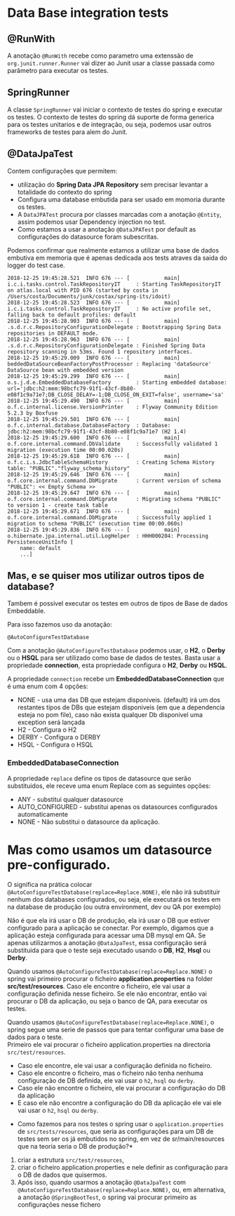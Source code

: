 # Data Base integration tests



## @RunWith

A anotação `@RunWith` recebe como parametro uma extenssão de `org.junit.runner.Runner` vai dizer ao Junit usar a classe passada como parâmetro para executar os testes.

## SpringRunner

 A classe `SpringRunner` vai iniciar o contexto de testes do spring e executar os testes.
 O contexto de testes do spring dá suporte de forma generica para os testes unitarios e de integração, ou seja, podemos usar outros frameworks de testes para alem do Junit.
  
## @DataJpaTest
 
Contem configurações que permitem:
 
* utilização do <b>Spring Data JPA Repository</b> sem precisar levantar a totalidade do contexto do spring
* Configura uma database embutida para ser usado em momoria durante os testes.
* A `DataJPATest` procura por classes marcadas com a anotação `@Entity`, assim podemos usar Dependency injection no test.
* Como estamos a usar a anotação `@DataJPATest` por default as configurações do datasource foram subescritas.




Podemos confirmar que realmente estamos a utilizar uma base de dados embutiva em memoria que é apenas dedicada aos tests atraves da saida do logger do test case. 

```log
2018-12-25 19:45:28.521  INFO 676 --- [           main] i.c.i.tasks.control.TaskRepositoryIT     : Starting TaskRepositoryIT on atlas.local with PID 676 (started by costa in /Users/costa/Documents/junk/costax/spring-its/idoit)
2018-12-25 19:45:28.523  INFO 676 --- [           main] i.c.i.tasks.control.TaskRepositoryIT     : No active profile set, falling back to default profiles: default
2018-12-25 19:45:28.903  INFO 676 --- [           main] .s.d.r.c.RepositoryConfigurationDelegate : Bootstrapping Spring Data repositories in DEFAULT mode.
2018-12-25 19:45:28.963  INFO 676 --- [           main] .s.d.r.c.RepositoryConfigurationDelegate : Finished Spring Data repository scanning in 53ms. Found 1 repository interfaces.
2018-12-25 19:45:29.009  INFO 676 --- [           main] beddedDataSourceBeanFactoryPostProcessor : Replacing 'dataSource' DataSource bean with embedded version
2018-12-25 19:45:29.299  INFO 676 --- [           main] o.s.j.d.e.EmbeddedDatabaseFactory        : Starting embedded database: url='jdbc:h2:mem:98bcfc79-91f1-43cf-8b80-e08f1c9a71e7;DB_CLOSE_DELAY=-1;DB_CLOSE_ON_EXIT=false', username='sa'
2018-12-25 19:45:29.490  INFO 676 --- [           main] o.f.c.internal.license.VersionPrinter    : Flyway Community Edition 5.2.3 by Boxfuse
2018-12-25 19:45:29.501  INFO 676 --- [           main] o.f.c.internal.database.DatabaseFactory  : Database: jdbc:h2:mem:98bcfc79-91f1-43cf-8b80-e08f1c9a71e7 (H2 1.4)
2018-12-25 19:45:29.600  INFO 676 --- [           main] o.f.core.internal.command.DbValidate     : Successfully validated 1 migration (execution time 00:00.020s)
2018-12-25 19:45:29.618  INFO 676 --- [           main] o.f.c.i.s.JdbcTableSchemaHistory         : Creating Schema History table: "PUBLIC"."flyway_schema_history"
2018-12-25 19:45:29.646  INFO 676 --- [           main] o.f.core.internal.command.DbMigrate      : Current version of schema "PUBLIC": << Empty Schema >>
2018-12-25 19:45:29.647  INFO 676 --- [           main] o.f.core.internal.command.DbMigrate      : Migrating schema "PUBLIC" to version 1 - create task table
2018-12-25 19:45:29.671  INFO 676 --- [           main] o.f.core.internal.command.DbMigrate      : Successfully applied 1 migration to schema "PUBLIC" (execution time 00:00.060s)
2018-12-25 19:45:29.836  INFO 676 --- [           main] o.hibernate.jpa.internal.util.LogHelper  : HHH000204: Processing PersistenceUnitInfo [
	name: default
	...]

```

## Mas, e se quiser mos utilizar outros tipos de database?

Tambem é possivel executar os testes em outros de tipos de Base de dados Embeddable.

Para isso fazemos uso da anotação: 

```
@AutoConfigureTestDatabase
```

Com a anotação `@AutoConfigureTestDatabase` podemos usar, o **H2**, o **Derby** ou o **HSQL** 
para ser utilizado como base de dados de testes. Basta usar a propriedade **connection**, esta propriedade configura o **H2**, **Derby** ou **HSQL**.

A propriedade `connection` recebe um **EmbeddedDatabaseConnection** que é uma enum com 4 opções:

* NONE -  usa uma das DB que estejam disponiveis. (default) irá um dos restantes tipos de DBs que estejam disponiveis (em que a dependencia esteja no pom file), caso não exista qualquer Db disponivel uma exception será lançada 
* H2 - Configura o H2
* DERBY - Configura o DERBY
* HSQL - Configura o HSQL
  

### EmbeddedDatabaseConnection

A propriedade `replace` define os tipos de datasource que serão substituidos, ele receve uma enum Replace com as seguintes opções:

* ANY - substitui qualquer datasource
* AUTO_CONFIGURED - substitui apenas os datasources configurados automaticamente
* NONE - Não substitui o datasource da aplicação.


# Mas como usamos um datasource pre-configurado.

O significa na prática colocar  `@AutoConfigureTestDatabase(replace=Replace.NONE)`, ele não irá substituir  nenhum dos databases configurados, ou seja, ele executará os testes em na database de produção (ou outra environment, dev ou QA por exemplo)

Não é que ela irá usar o DB de produção, ela irá usar o DB que estiver configurado para a aplicação se conectar.
Por exemplo, digamos que a aplicação esteja configurada para acessar uma DB mysql em QA. 
Se apenas utilizarmos a anotação `@DataJpaTest`, essa configuração será substituida para que o teste seja executado usando o **DB**, **H2**, **Hsql** ou **Derby**.

Quando usamos  `@AutoConfigureTestDatabase(replace=Replace.NONE)` o spring vai primeiro procurar o ficheiro **application.properties** 
na folder **src/test/resources**. 
Caso ele encontre o ficheiro, ele vai usar a configuração definida nesse ficheiro. 
Se ele não encontrar, então vai procurar o DB da aplicação, ou seja o banco de QA, para executar os testes.

Quando usamos `@AutoConfigureTestDatabase(replace=Replace.NONE)`, o spring segue uma serie de passos que para tentar configurar uma base de dados para o teste.  
Primeiro ele vai procurar o ficheiro application.properties na directoria `src/test/resources`.
- Caso ele encontre, ele vai usar a configuração definida no ficheiro.
- Caso ele encontre o ficheiro, mas o ficheiro não tenha nenhuma configuração de DB definida, ele vai usar o `h2`, `hsql` ou `derby`.
- Caso ele não encontre o ficheiro, ele vai procurar a configuração do DB da aplicação
- E caso ele não encontre a configuração do DB da aplicação ele vai ele vai usar o `h2`, `hsql` ou `derby`.


* Como fazemos para nos testes o spring usar o `application.properties` de  `src/tests/resources`, que seria as configurações para um DB de testes  sem ser os já embutidos no spring, em vez de sr/main/resources que na  teoria seria o DB de produção?*


1. criar a estrutura `src/test/resources`, 
2. criar o ficheiro application.properties e nele definir as configuração para o DB de dados que quisermos. 
3. Após isso, quando usarmos a anotação `@DataJpaTest` com `@AutoConfigureTestDatabase(replace=Replace.NONE)`, ou, em alternativa,  a anotação `@SpringBootTest`, o spring vai procurar primeiro as configurações nesse fichero
 

